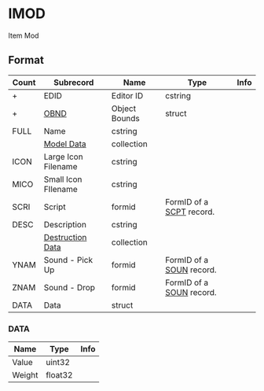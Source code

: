 IMOD
====

Item Mod

## Format

Count | Subrecord | Name | Type | Info
------|-----------|------|------|-----
+ | EDID | Editor ID | cstring |
+ | [OBND](Subrecords/OBND.md) | Object Bounds | struct |
 | FULL | Name | cstring |
 | | [Model Data](Subrecords/Model.md) | collection |
 | ICON | Large Icon Filename | cstring |
 | MICO | Small Icon FIlename | cstring |
 | SCRI | Script | formid | FormID of a [SCPT](SCPT.md) record.
 | DESC | Description | cstring |
 | | [Destruction Data](Subrecords/Destruction.md) | collection |
 | YNAM | Sound - Pick Up | formid | FormID of a [SOUN](SOUN.md) record.
 | ZNAM | Sound - Drop | formid | FormID of a [SOUN](SOUN.md) record.
 | DATA | Data | struct |

### DATA

Name | Type | Info
-----|------|-----
Value | uint32 |
Weight | float32 |